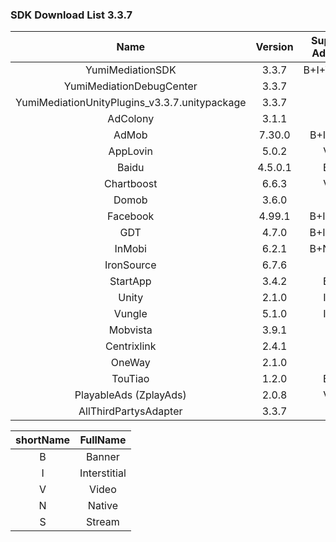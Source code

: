 ### SDK Download List 3.3.7

|    Name     | Version  | Support AdType | DownloadLink | Note |
| :---------: | :------: | :------------: | :----------: | :--: |
|    YumiMediationSDK    |  3.3.7  |    B+I+V+N+S     |   [link](http://adsdk.yumimobi.com/iOS/Archived/3.3.7/YumiMediationSDK-iOS.tar.bz2)   |      |
|    YumiMediationDebugCenter    |  3.3.7  |         |   [link](http://adsdk.yumimobi.com/iOS/Archived/3.3.7/YumiMediationDebugCenter-iOS.tar.bz2)   |      |
| YumiMediationUnityPlugins_v3.3.7.unitypackage | 3.3.7 | | [link](https://adsdk.yumimobi.com/iOS/Archived/3.3.7/YumiMediationUnityPlugins_v337.unitypackage) | |
|    AdColony    |  3.1.1  |   V      |   [link](http://adsdk.yumimobi.com/iOS/Archived/3.3.7/YumiMediationAdColony.tar.bz2)   |      |
|    AdMob    |  7.30.0  |   B+I+V+N      |   [link](http://adsdk.yumimobi.com/iOS/Archived/3.3.7/YumiMediationAdMob.tar.bz2)   |      |
|    AppLovin    |  5.0.2  |   V+I      |   [link](http://adsdk.yumimobi.com/iOS/Archived/3.3.7/YumiMediationAppLovin.tar.bz2)   |      |
|    Baidu    |  4.5.0.1  |   B+I      |   [link](http://adsdk.yumimobi.com/iOS/Archived/3.3.7/YumiMediationBaidu.tar.bz2)   |      |
|    Chartboost    |  6.6.3  |   V+I      |   [link](http://adsdk.yumimobi.com/iOS/Archived/3.3.7/YumiMediationChartboost.tar.bz2)   |      |
|    Domob    |  3.6.0  |   V      |   [link](http://adsdk.yumimobi.com/iOS/Archived/3.3.7/YumiMediationDomob.tar.bz2)   |      |
|    Facebook    |  4.99.1  |   B+I+N+V      |   [link](http://adsdk.yumimobi.com/iOS/Archived/3.3.7/YumiMediationFacebook.tar.bz2)   |      |
|    GDT    |  4.7.0  |   B+I+N+S      |   [link](http://adsdk.yumimobi.com/iOS/Archived/3.3.7/YumiMediationGDT.tar.bz2)   |      |
|    InMobi    |  6.2.1  |   B+N+I+V      |   [link](http://adsdk.yumimobi.com/iOS/Archived/3.3.7/YumiMediationInMobi.tar.bz2)   |      |
|    IronSource    |  6.7.6  |   V      |   [link](http://adsdk.yumimobi.com/iOS/Archived/3.3.7/YumiMediationIronSource.tar.bz2)   |      |
|    StartApp    |  3.4.2  |   B+I      |   [link](http://adsdk.yumimobi.com/iOS/Archived/3.3.7/YumiMediationStartApp.tar.bz2)   |      |
|    Unity    |  2.1.0  |   I+V      |   [link](http://adsdk.yumimobi.com/iOS/Archived/3.3.7/YumiMediationUnity.tar.bz2)   |      |
|    Vungle    |  5.1.0  |   I+V      |   [link](http://adsdk.yumimobi.com/iOS/Archived/3.3.7/YumiMediationVungle.tar.bz2)   |      |
|    Mobvista    |  3.9.1  |   V      |   [link](http://adsdk.yumimobi.com/iOS/Archived/3.3.7/YumiMediationMobvista.tar.bz2)   |      |
|    Centrixlink    |  2.4.1  |   V      |   [link](http://adsdk.yumimobi.com/iOS/Archived/3.3.7/YumiMediationCentrixlink.tar.bz2)   |      |
|    OneWay    |  2.1.0  |   V      |   [link](http://adsdk.yumimobi.com/iOS/Archived/3.3.7/YumiMediationOneWay.tar.bz2)   |      |
|    TouTiao    |  1.2.0  |   B+I      |   [link](http://adsdk.yumimobi.com/iOS/Archived/3.3.7/YumiMediationTouTiao.tar.bz2)   |      |
|    PlayableAds (ZplayAds)    |  2.0.8  |   V+I      |   [link](http://adsdk.yumimobi.com/iOS/Archived/3.3.7/YumiMediationPlayableAds.tar.bz2)   |      |
|    AllThirdPartysAdapter    |  3.3.7  |         |   [link](http://adsdk.yumimobi.com/iOS/Archived/3.3.7/allThirdPartys.tar.bz2)   |      |

| shortName |   FullName   |
| :-------: | :----------: |
|     B     |    Banner    |
|     I     | Interstitial |
|     V     |    Video     |
|     N     |    Native    |
|     S     |    Stream    |
